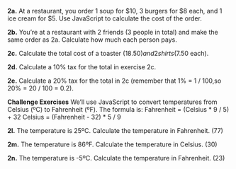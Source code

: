 **2a.** At a restaurant, you order 1 soup for $10, 3 burgers for $8 each, and 1 ice cream for $5.
Use JavaScript to calculate the cost of the order.

**2b.** You’re at a restaurant with 2 friends (3 people in total) and make the same order as 2a.
Calculate how much each person pays.

**2c.** Calculate the total cost of a toaster ($18.50) and 2 shirts ($7.50 each).

**2d.** Calculate a 10% tax for the total in exercise 2c.

**2e.** Calculate a 20% tax for the total in 2c (remember that 1% = 1 / 100,so 20% = 20 / 100 = 0.2).

**Challenge Exercises**
We’ll use JavaScript to convert temperatures from Celsius (ºC) to Fahrenheit (ºF).
The formula is:
Fahrenheit = (Celsius * 9 / 5) + 32
Celsius = (Fahrenheit - 32) * 5 / 9

**2l.** The temperature is 25ºC. Calculate the temperature in Fahrenheit. (77)

**2m.** The temperature is 86ºF. Calculate the temperature in Celsius. (30)

**2n.** The temperature is -5ºC. Calculate the temperature in Fahrenheit. (23)
